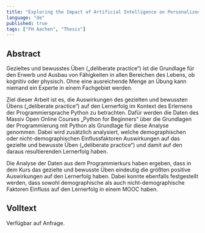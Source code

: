 ```yaml
---
title: "Exploring the Impact of Artificial Intelligence on Personalized Nutrition – A Systematic Literature Review"
language: "de"
published: true
tags: ["FH Aachen", "Thesis"]
---
```


## Abstract

Gezieltes und bewusstes Üben („deliberate practice“) ist die Grundlage für den
Erwerb und Ausbau von Fähigkeiten in allen Bereichen des Lebens, ob kognitiv
oder physisch. Ohne eine ausreichende Menge an Übung kann niemand ein Experte
in einem Fachgebiet werden.

Ziel dieser Arbeit ist es, die Auswirkungen des gezielten und bewussten Übens
(„deliberate practice“) auf den Lernerfolg im Kontext des Erlernens der
Programmiersprache Python zu betrachten. Dafür werden die Daten des Massiv Open
Online Courses „Python for Beginners“ über die Grundlagen der Programmierung
mit Python als Grundlage für diese Analyse genommen. Dabei wird zusätzlich
analysiert, welche demographischen oder nicht-demographischen
Einflussfaktoren Auswirkungen auf das gezielte und bewusste Üben („deliberate
practice“) und damit auf den daraus resultierenden Lernerfolg haben.

Die Analyse der Daten aus dem Programmierkurs haben ergeben, dass in dem Kurs
das gezielte und bewusste Üben eindeutig die größten positive Auswirkungen auf
den Lernerfolg haben. Dabei konnte ebenfalls festgestellt werden, dass sowohl
demographische als auch nicht-demographische Faktoren Einfluss auf den
Lernerfolg in einem MOOC haben.

## Volltext

Verfügbar auf Anfrage.

